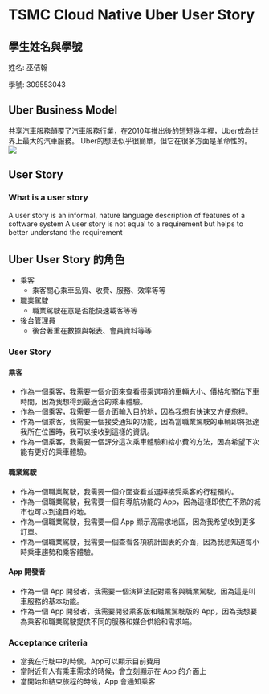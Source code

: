# TSMC Cloud Native Uber User Story

## 學生姓名與學號
姓名: 巫佶翰

學號: 309553043

## Uber Business Model
共享汽車服務顛覆了汽車服務行業，在2010年推出後的短短幾年裡，Uber成為世界上最大的汽車服務。
Uber的想法似乎很簡單，但它在很多方面是革命性的。
![](https://i.imgur.com/aprR7VA.png)

## User Story
### What is a user story
A user story is an informal, nature language description of features
of a software system
A user story is not equal to a requirement but helps to better
understand the requirement

## Uber User Story 的角色
* 乘客
    * 乘客關心乘車品質、收費、服務、效率等等
* 職業駕駛
    * 職業駕駛在意是否能快速載客等等
* 後台管理員
    * 後台著重在數據與報表、會員資料等等
 
 
### User Story
#### 乘客
* 作為一個乘客，我需要一個介面來查看搭乘選項的車輛大小、價格和預估下車時間，因為我想得到最適合的乘車體驗。
* 作為一個乘客，我需要一個介面輸入目的地，因為我想有快速又方便旅程。
* 作為一個乘客，我需要一個接受通知的功能，因為當職業駕駛的車輛即將抵達我所在位置時，我可以接收到這樣的資訊。
* 作為一個乘客，我需要一個評分這次乘車體驗和給小費的方法，因為希望下次能有更好的乘車體驗。

#### 職業駕駛
* 作為一個職業駕駛，我需要一個介面查看並選擇接受乘客的行程預約。
* 作為一個職業駕駛，我需要一個有導航功能的 App，因為這樣即使在不熟的城市也可以到達目的地。
* 作為一個職業駕駛，我需要一個 App 顯示高需求地區，因為我希望收到更多訂單。
* 作為一個職業駕駛，我需要一個查看各項統計圖表的介面，因為我想知道每小時乘車趨勢和乘客體驗。

#### App 開發者
* 作為一個 App 開發者，我需要一個演算法配對乘客與職業駕駛，因為這是叫車服務的基本功能。
* 作為一個 App 開發者，我需要開發乘客版和職業駕駛版的 App，因為我想要為乘客和職業駕駛提供不同的服務和媒合供給和需求端。


### Acceptance criteria
* 當我在行駛中的時候，App可以顯示目前費用
* 當附近有人有乘車需求的時候，會立刻顯示在 App 的介面上
* 當開始和結束旅程的時候，App 會通知乘客




